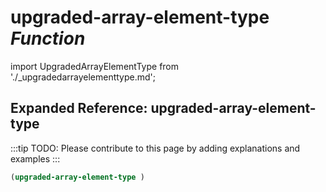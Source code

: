 # **upgraded-array-element-type** *Function*

import UpgradedArrayElementType from './_upgradedarrayelementtype.md';

<UpgradedArrayElementType />

## Expanded Reference: upgraded-array-element-type

:::tip
TODO: Please contribute to this page by adding explanations and examples
:::

```lisp
(upgraded-array-element-type )
```
